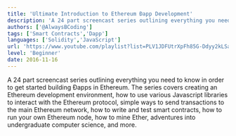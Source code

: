 ```yaml
---
title: 'Ultimate Introduction to Ethereum Ðapp Development'
description: 'A 24 part screencast series outlining everything you need to know in order to get started building Ðapps in Ethereum.'
authors: ['@AlwaysBCoding']
tags: ['Smart Contracts','Dapp']
languages: ['Solidity','JavaScript']
url: 'https://www.youtube.com/playlist?list=PLV1JDFUtrXpFh85G-Ddyy2kLSafaB9biQ'
level: 'Beginner'
date: 2016-11-16
---
```


A 24 part screencast series outlining everything you need to know in order to get started building Ðapps in Ethereum. The series covers creating an Ethereum development environment, how to use various Javascript libraries to interact with the Ethereum protocol, simple ways to send transactions to the main Ethereum network, how to write and test smart contracts, how to run your own Ethereum node, how to mine Ether, adventures into undergraduate computer science, and more.